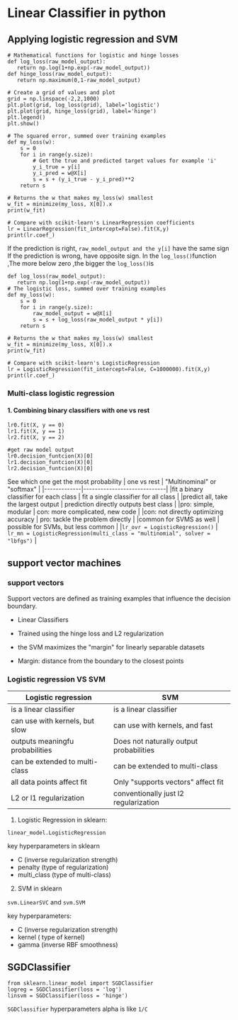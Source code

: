 # Linear Classifier in python

## Applying logistic regression and SVM

```{python}
# Mathematical functions for logistic and hinge losses
def log_loss(raw_model_output):
   return np.log(1+np.exp(-raw_model_output))
def hinge_loss(raw_model_output):
   return np.maximum(0,1-raw_model_output)

# Create a grid of values and plot
grid = np.linspace(-2,2,1000)
plt.plot(grid, log_loss(grid), label='logistic')
plt.plot(grid, hinge_loss(grid), label='hinge')
plt.legend()
plt.show()
```

```{python}
# The squared error, summed over training examples
def my_loss(w):
    s = 0
    for i in range(y.size):
        # Get the true and predicted target values for example 'i'
        y_i_true = y[i]
        y_i_pred = w@X[i]
        s = s + (y_i_true - y_i_pred)**2
    return s

# Returns the w that makes my_loss(w) smallest
w_fit = minimize(my_loss, X[0]).x
print(w_fit)

# Compare with scikit-learn's LinearRegression coefficients
lr = LinearRegression(fit_intercept=False).fit(X,y)
print(lr.coef_)
```
If the prediction is right, `raw_model_output and the y[i]` have the same sign
If the prediction is wrong, have opposite sign.
In the `log_loss()`function ,The more below zero ,the bigger the `log_loss()`is


```{python}
def log_loss(raw_model_output):
   return np.log(1+np.exp(-raw_model_output))
# The logistic loss, summed over training examples
def my_loss(w):
    s = 0
    for i in range(y.size):
        raw_model_output = w@X[i]
        s = s + log_loss(raw_model_output * y[i])
    return s

# Returns the w that makes my_loss(w) smallest
w_fit = minimize(my_loss, X[0]).x
print(w_fit)

# Compare with scikit-learn's LogisticRegression
lr = LogisticRegression(fit_intercept=False, C=1000000).fit(X,y)
print(lr.coef_)
```


### Multi-class logistic regression

#### 1. Combining binary classifiers with one vs rest

```{python}
lr0.fit(X, y == 0)
lr1.fit(X, y == 1)
lr2.fit(X, y == 2)
```
```{python}
#get raw model output
lr0.decision_funtcion(X)[0]
lr1.decision_funtcion(X)[0]
lr2.decision_funtcion(X)[0]
```

See which one get the most probability
| one vs rest | "Multinominal" or "softmax" |
|-------------|-----------------------------|
|fit a binary classifier for each class   | fit a single classifier for all class |
|predict all, take the largest output     | prediction directly outputs best class  |
|pro: simple, modular                     | con: more complicated, new code         |
|con: not directly optimizing accuracy    | pro: tackle the problem directly        |
|common for SVMS as well                  | possible for SVMs, but less common      |
|`lr_ovr = LogisticRegression()`          | `lr_mn = LogisticRegression(multi_class = "multinomial", solver = "lbfgs")` |

## support vector machines
### support vectors

Support vectors are defined as training examples that influence the decision boundary.

- Linear Classifiers
- Trained using the hinge loss and L2 regularization

- the SVM maximizes the "margin" for linearly separable datasets
- Margin: distance from the boundary to the closest points

### Logistic regression VS SVM

| Logistic regression     | SVM         |
|-------------------------|--------------|
|is a linear classifier   | is a linear classifier  |
| can use with kernels, but slow | can use with kernels, and fast |
|outputs meaningfu probabilities | Does not naturally output probabilities|
| can be extended to multi-class | can be extended to multi-class   |
| all data points affect fit | Only "supports vectors" affect fit |
| L2 or l1 regularization | conventionally just l2 regularization |

1. Logistic Regression in sklearn:

`linear_model.LogisticRegression`

key hyperparameters in sklearn

- C (inverse regularization strength)
- penalty (type of regularization)
- multi_class (type of multi-class)

2. SVM in sklearn
 
`svm.LinearSVC` and `svm.SVM`

key hyperparameters:

- C (inverse regularization strength)
- kernel ( type of kernel)
- gamma (inverse RBF smoothness)

## SGDClassifier

```{python}
from sklearn.linear_model import SGDClassifier
logreg = SGDClassifier(loss = 'log')
linsvm = SGDClassifier(loss = 'hinge')
```

`SGDClassifier` hyperparameters alpha is like `1/C`


